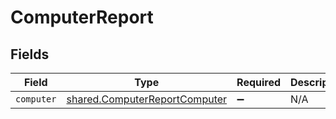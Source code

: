 # ComputerReport


## Fields

| Field                                                                          | Type                                                                           | Required                                                                       | Description                                                                    |
| ------------------------------------------------------------------------------ | ------------------------------------------------------------------------------ | ------------------------------------------------------------------------------ | ------------------------------------------------------------------------------ |
| `computer`                                                                     | [shared.ComputerReportComputer](../../models/shared/computerreportcomputer.md) | :heavy_minus_sign:                                                             | N/A                                                                            |